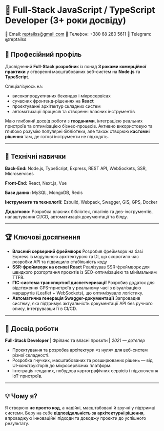 # 🚀 Full-Stack JavaScript / TypeScript Developer (3+ роки досвіду)

📧 Email: reptailss@gmail.com
📱 Телефон: +380 68 280 5611
💬 Telegram: @reptailss

## 💼 Професійний профіль

Досвідчений **Full-Stack розробник** із понад **3 роками комерційної практики** у створенні масштабованих веб-систем на **Node.js** та **TypeScript**.

Спеціалізуюсь на:

- високопродуктивних бекендах і мікросервісах
- сучасних фронтенд-рішеннях на **React**
- проєктуванні архітектур складних систем
- автоматизації процесів та створенні власних інструментів

Маю глибокий досвід роботи з **геоданими**, інтеграцією реальних пристроїв та оптимізацією бізнес-процесів.
Активно використовую та глибоко розумію популярні бібліотеки, але також створюю **кастомні рішення** там, де готові інструменти не підходять.

---

## 🧰 Технічні навички

**Back-End:** Node.js, TypeScript, Express, REST API, WebSockets, SSR, Microservices

**Front-End:** React, Next.js, Vue

**Бази даних:** MySQL, MongoDB, Redis

**Інструменти та технології:** Esbuild, Webpack, Swagger, GIS, GPS, Docker

**Додатково:** Розробка власних бібліотек, плагінів та дев-інструментів, налаштування CI/CD, автоматизація документації та білду.

---

## 🏆 Ключові досягнення

- **Власний серверний фреймворк**
  Розробив фреймворк на базі Express із модульною архітектурою та DI, що скоротило час розробки API та підвищило стабільність коду
- **SSR-фреймворк на основі React**
  Реалізував SSR-фреймворк для швидкого розгортання проєктів із SEO-оптимізацією та мінімальним TTFB.
- **ГІС-система транспортної диспетчеризації**
  Розробив додаток для відстеження GPS-пристроїв у реальному часі з візуалізацією маршрутів (Leaflet + WebSockets), що оптимізувало логістику.
- **Автоматична генерація Swagger-документації**
  Запровадив систему, яка підтримує актуальність документації API без ручного опису, інтегрувавши її в CI/CD.

---

## 📌 Досвід роботи

**Full-Stack Developer** | Фріланс та власні проєкти | *2021 — дотепер*

- Проєктування та розробка архітектури «з нуля» для веб-систем різної складності.
- Розробка гнучких, масштабованих та розширюваних рішень — від UI-конструкторів до мікросервісних платформ.
- Інтеграція геоданих, побудова картографічних сервісів і підключення IoT-пристроїв.

---

## 💡 Чому я?

Я створюю **не просто код**, а надійні, масштабовані й зручні у підтримці системи.
Беру на себе **відповідальність за архітектурні рішення**, впроваджую інноваційні підходи та доводжу проєкти до успішного результату.

